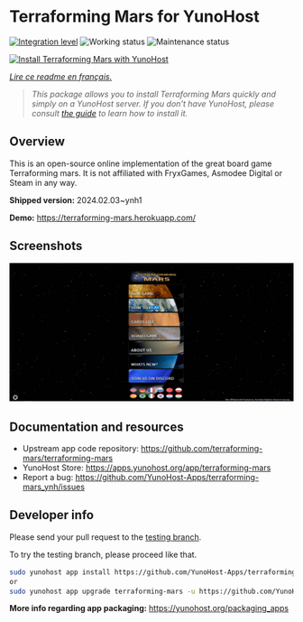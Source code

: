 <!--
N.B.: This README was automatically generated by https://github.com/YunoHost/apps/tree/master/tools/README-generator
It shall NOT be edited by hand.
-->

# Terraforming Mars  for YunoHost

[![Integration level](https://dash.yunohost.org/integration/terraforming-mars.svg)](https://dash.yunohost.org/appci/app/terraforming-mars) ![Working status](https://ci-apps.yunohost.org/ci/badges/terraforming-mars.status.svg) ![Maintenance status](https://ci-apps.yunohost.org/ci/badges/terraforming-mars.maintain.svg)

[![Install Terraforming Mars  with YunoHost](https://install-app.yunohost.org/install-with-yunohost.svg)](https://install-app.yunohost.org/?app=terraforming-mars)

*[Lire ce readme en français.](./README_fr.md)*

> *This package allows you to install Terraforming Mars  quickly and simply on a YunoHost server.
If you don't have YunoHost, please consult [the guide](https://yunohost.org/#/install) to learn how to install it.*

## Overview

This is an open-source online implementation of the great board game Terraforming mars. It is not affiliated with FryxGames, Asmodee Digital or Steam in any way.


**Shipped version:** 2024.02.03~ynh1

**Demo:** https://terraforming-mars.herokuapp.com/

## Screenshots

![Screenshot of Terraforming Mars ](./doc/screenshots/screenshot.png)

## Documentation and resources

* Upstream app code repository: <https://github.com/terraforming-mars/terraforming-mars>
* YunoHost Store: <https://apps.yunohost.org/app/terraforming-mars>
* Report a bug: <https://github.com/YunoHost-Apps/terraforming-mars_ynh/issues>

## Developer info

Please send your pull request to the [testing branch](https://github.com/YunoHost-Apps/terraforming-mars_ynh/tree/testing).

To try the testing branch, please proceed like that.

``` bash
sudo yunohost app install https://github.com/YunoHost-Apps/terraforming-mars_ynh/tree/testing --debug
or
sudo yunohost app upgrade terraforming-mars -u https://github.com/YunoHost-Apps/terraforming-mars_ynh/tree/testing --debug
```

**More info regarding app packaging:** <https://yunohost.org/packaging_apps>
